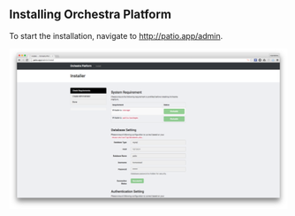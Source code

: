 ## Installing Orchestra Platform

To start the installation, navigate to <http://patio.app/admin>.

![Check Installation Requirement](/installation/installation-01.png)
